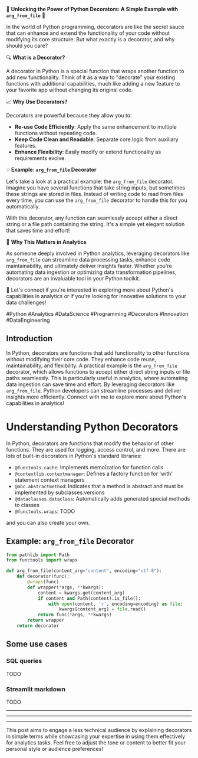 🌟 **Unlocking the Power of Python Decorators: A Simple Example with `arg_from_file`** 🌟

In the world of Python programming, decorators are like the secret sauce that can enhance and extend the functionality of your code without modifying its core structure. But what exactly is a decorator, and why should you care?

🔍 **What is a Decorator?**

A decorator in Python is a special function that wraps another function to add new functionality. Think of it as a way to "decorate" your existing functions with additional capabilities, much like adding a new feature to your favorite app without changing its original code.

📈 **Why Use Decorators?**

Decorators are powerful because they allow you to:
- **Re-use Code Efficiently**: Apply the same enhancement to multiple functions without repeating code.
- **Keep Code Clean and Readable**: Separate core logic from auxiliary features.
- **Enhance Flexibility**: Easily modify or extend functionality as requirements evolve.

💡 **Example: `arg_from_file` Decorator**

Let's take a look at a practical example: the `arg_from_file` decorator. Imagine you have several functions that take string inputs, but sometimes these strings are stored in files. Instead of writing code to read from files every time, you can use the `arg_from_file` decorator to handle this for you automatically.

With this decorator, any function can seamlessly accept either a direct string or a file path containing the string. It's a simple yet elegant solution that saves time and effort!

🚀 **Why This Matters in Analytics**

As someone deeply involved in Python analytics, leveraging decorators like `arg_from_file` can streamline data processing tasks, enhance code maintainability, and ultimately deliver insights faster. Whether you're automating data ingestion or optimizing data transformation pipelines, decorators are an invaluable tool in your Python toolkit.

🔗 Let's connect if you're interested in exploring more about Python's capabilities in analytics or if you're looking for innovative solutions to your data challenges!

#Python #Analytics #DataScience #Programming #Decorators #Innovation #DataEngineering

## Introduction

In Python, decorators are functions that add functionality to other functions without modifying their core code. They enhance code reuse, maintainability, and flexibility. A practical example is the `arg_from_file` decorator, which allows functions to accept either direct string inputs or file paths seamlessly. This is particularly useful in analytics, where automating data ingestion can save time and effort. By leveraging decorators like `arg_from_file`, Python developers can streamline processes and deliver insights more efficiently. Connect with me to explore more about Python's capabilities in analytics!

# Understanding Python Decorators

In Python, decorators are functions that modify the behavior of other functions. They are used for logging, access control, and more. There are lots of built-in decorators in Python's standard libraries:

- `@functools.cache`: Implements memoization for function calls
- `@contextlib.contextmanager`: Defines a factory function for 'with' statement context managers
- `@abc.abstractmethod`: Indicates that a method is abstract and must be implemented by subclasses.versions
- `@dataclasses.dataclass`: Automatically adds generated special methods to classes
- `@functools.wraps`: TODO

and you can also create your own.

## Example: `arg_from_file` Decorator

```python
from pathlib import Path
from functools import wraps

def arg_from_file(content_arg="content", encoding="utf-8"):
    def decorator(func):
        @wraps(func)
        def wrapper(*args, **kwargs):
            content = kwargs.get(content_arg)
            if content and Path(content).is_file():
                with open(content, 'r', encoding=encoding) as file:
                    kwargs[content_arg] = file.read()
            return func(*args, **kwargs)
        return wrapper
    return decorator
```

## Some use cases

### SQL queries 

TODO

### Streamlit markdown

TODO

----



---



---

This post aims to engage a less technical audience by explaining decorators in simple terms while showcasing your expertise in using them effectively for analytics tasks. Feel free to adjust the tone or content to better fit your personal style or audience preferences!